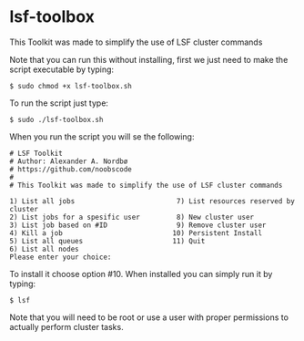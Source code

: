 # lsf-toolbox
This Toolkit was made to simplify the use of LSF cluster commands

Note that you can run this without installing, first we just need to make the script executable by typing:
```
$ sudo chmod +x lsf-toolbox.sh
```
To run the script just type:
```
$ sudo ./lsf-toolbox.sh
```
When you run the script you will se the following:
```
# LSF Toolkit
# Author: Alexander A. Nordbø
# https://github.com/noobscode
#
# This Toolkit was made to simplify the use of LSF cluster commands

1) List all jobs                         7) List resources reserved by cluster
2) List jobs for a spesific user         8) New cluster user
3) List job based on #ID                 9) Remove cluster user
4) Kill a job                           10) Persistent Install
5) List all queues                      11) Quit
6) List all nodes
Please enter your choice:
```

To install it choose option #10. When installed you can simply run it by typing:
```
$ lsf
```

Note that you will need to be root or use a user with proper permissions to actually perform cluster tasks.
